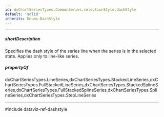 ```yaml
---
id: dxChartSeriesTypes.CommonSeries.selectionStyle.dashStyle
default: 'solid'
inherits: Enums.DashStyle
---
```

---
##### shortDescription
Specifies the dash style of the series line when the series is in the selected state. Applies only to line-like series.

##### propertyOf
dxChartSeriesTypes.LineSeries,dxChartSeriesTypes.StackedLineSeries,dxChartSeriesTypes.FullStackedLineSeries,dxChartSeriesTypes.StackedSplineSeries,dxChartSeriesTypes.FullStackedSplineSeries,dxChartSeriesTypes.SplineSeries,dxChartSeriesTypes.StepLineSeries

---
#include dataviz-ref-dashstyle